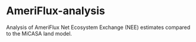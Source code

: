 # AmeriFlux-analysis

Analysis of AmeriFlux Net Ecosystem Exchange (NEE) estimates compared to the MiCASA land model.
